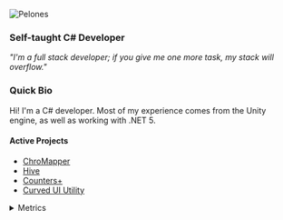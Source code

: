 ![Pelones](https://i.imgur.com/NULMpjP.png)

### Self-taught C# Developer
*"I'm a full stack developer; if you give me one more task, my stack will overflow."*

### Quick Bio
Hi! I'm a C# developer. Most of my experience comes from the Unity engine, as well as working with .NET 5.

#### Active Projects
- [ChroMapper](https://github.com/Caeden117/ChroMapper)
- [Hive](https://github.com/Atlas-Rhythm/Hive)
- [Counters+](https://github.com/Caeden117/CountersPlus)
- [Curved UI Utility](https://github.com/Caeden117/Curved-UI-Utility)

<details>
  <summary>Metrics</summary>
  <br>
  <img src="https://github.com/Caeden117/Caeden117/blob/master/github-metrics.svg"/>
</details>

<!--
**Caeden117/Caeden117** is a ✨ _special_ ✨ repository because its `README.md` (this file) appears on your GitHub profile.

Here are some ideas to get you started:

- 🔭 I’m currently working on ...
- 🌱 I’m currently learning ...
- 👯 I’m looking to collaborate on ...
- 🤔 I’m looking for help with ...
- 💬 Ask me about ...
- 📫 How to reach me: ...
- 😄 Pronouns: ...
- ⚡ Fun fact: ...
-->
